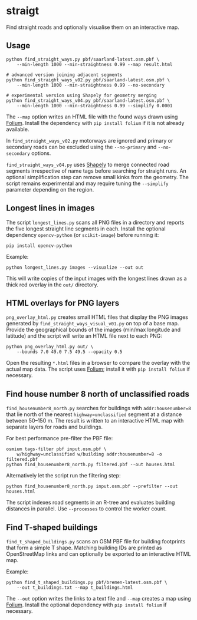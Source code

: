 # straigt

Find straight roads and optionally visualise them on an interactive map.

## Usage

```
python find_straight_ways.py pbf/saarland-latest.osm.pbf \
    --min-length 1000 --min-straightness 0.99 --map result.html

# advanced version joining adjacent segments
python find_straight_ways_v02.py pbf/saarland-latest.osm.pbf \
    --min-length 1000 --min-straightness 0.99 --no-secondary

# experimental version using Shapely for geometry merging
python find_straight_ways_v04.py pbf/saarland-latest.osm.pbf \
    --min-length 1000 --min-straightness 0.99 --simplify 0.0001
```

The `--map` option writes an HTML file with the found ways drawn using
[Folium](https://python-visualization.github.io/folium/). Install the
dependency with `pip install folium` if it is not already available.

In `find_straight_ways_v02.py` motorways are ignored and primary or secondary
roads can be excluded using the `--no-primary` and `--no-secondary` options.

`find_straight_ways_v04.py` uses [Shapely](https://shapely.readthedocs.io/) to
merge connected road segments irrespective of name tags before searching for
straight runs. An optional simplification step can remove small kinks from the
geometry. The script remains experimental and may require tuning the
`--simplify` parameter depending on the region.

## Longest lines in images

The script `longest_lines.py` scans all PNG files in a directory and reports the
five longest straight line segments in each. Install the optional dependency
`opencv-python` (or `scikit-image`) before running it:

```
pip install opencv-python
```

Example:

```
python longest_lines.py images --visualize --out out
```

This will write copies of the input images with the longest lines drawn as a
thick red overlay in the `out/` directory.

## HTML overlays for PNG layers

`png_overlay_html.py` creates small HTML files that display the PNG images
generated by `find_straight_ways_visual_v01.py` on top of a base map. Provide
the geographical bounds of the images (min/max longitude and latitude) and the
script will write an HTML file next to each PNG:

```
python png_overlay_html.py out/ \
    --bounds 7.0 49.0 7.5 49.5 --opacity 0.5
```

Open the resulting `*.html` files in a browser to compare the overlay with the
actual map data. The script uses [Folium](https://python-visualization.github.io/folium/);
install it with `pip install folium` if necessary.

## Find house number 8 north of unclassified roads

`find_housenumber8_north.py` searches for buildings with `addr:housenumber=8` that
lie north of the nearest `highway=unclassified` segment at a distance between
50–150 m. The result is written to an interactive HTML map with separate layers
for roads and buildings.

For best performance pre-filter the PBF file:

```
osmium tags-filter pbf input.osm.pbf \
    w/highway=unclassified w/building addr:housenumber=8 -o filtered.pbf
python find_housenumber8_north.py filtered.pbf --out houses.html
```

Alternatively let the script run the filtering step:

```
python find_housenumber8_north.py input.osm.pbf --prefilter --out houses.html
```

The script indexes road segments in an R-tree and evaluates building distances
in parallel. Use `--processes` to control the worker count.

## Find T-shaped buildings

`find_t_shaped_buildings.py` scans an OSM PBF file for building footprints that
form a simple T shape. Matching building IDs are printed as OpenStreetMap links
and can optionally be exported to an interactive HTML map.

Example:

```
python find_t_shaped_buildings.py pbf/bremen-latest.osm.pbf \
    --out t_buildings.txt --map t_buildings.html
```

The `--out` option writes the links to a text file and `--map` creates a map
using [Folium](https://python-visualization.github.io/folium/). Install the
optional dependency with `pip install folium` if necessary.

